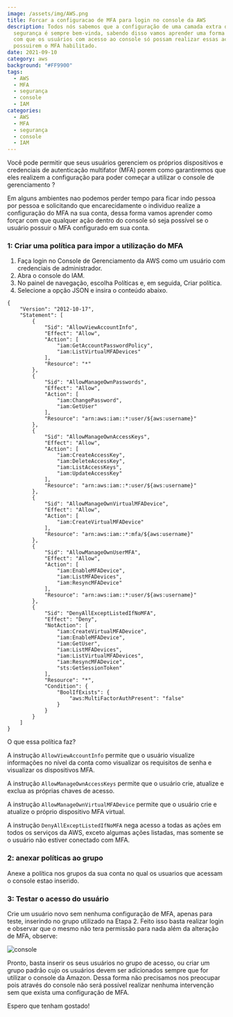 ```yaml
---
image: /assets/img/AWS.png
title: Forcar a configuracao de MFA para login no console da AWS
description: Todos nós sabemos que a configuração de uma camada extra de
  segurança é sempre bem-vinda, sabendo disso vamos aprender uma forma de forçar
  com que os usuários com acesso ao console só possam realizar essas ações se
  possuirem o MFA habilitado.
date: 2021-09-10
category: aws
background: "#FF9900"
tags:
  - AWS
  - MFA
  - segurança
  - console
  - IAM
categories:
  - AWS
  - MFA
  - segurança
  - console
  - IAM
---
```

Você pode permitir que seus usuários gerenciem os próprios dispositivos e credenciais de autenticação multifator (MFA) porem como garantiremos que eles realizem a configuração para poder começar a utilizar o console de gerenciamento ?

Em alguns ambientes nao podemos perder tempo para ficar indo pessoa por pessoa e solicitando que encarecidamente o individuo realize a configuração do MFA na sua conta, dessa forma vamos aprender como forçar com que qualquer ação dentro do console só seja possível se o usuário possuir o MFA configurado em sua conta. 

### 1: Criar uma política para impor a utilização do MFA

1. Faça login no Console de Gerenciamento da AWS como um usuário com credenciais de administrador.
2. Abra o console do IAM.
3. No painel de navegação, escolha Políticas e, em seguida, Criar política.
4. Selecione a opção JSON e insira o conteúdo abaixo.

```
{
    "Version": "2012-10-17",
    "Statement": [
        {
            "Sid": "AllowViewAccountInfo",
            "Effect": "Allow",
            "Action": [
                "iam:GetAccountPasswordPolicy",
                "iam:ListVirtualMFADevices"
            ],
            "Resource": "*"
        },
        {
            "Sid": "AllowManageOwnPasswords",
            "Effect": "Allow",
            "Action": [
                "iam:ChangePassword",
                "iam:GetUser"
            ],
            "Resource": "arn:aws:iam::*:user/${aws:username}"
        },
        {
            "Sid": "AllowManageOwnAccessKeys",
            "Effect": "Allow",
            "Action": [
                "iam:CreateAccessKey",
                "iam:DeleteAccessKey",
                "iam:ListAccessKeys",
                "iam:UpdateAccessKey"
            ],
            "Resource": "arn:aws:iam::*:user/${aws:username}"
        },
        {
            "Sid": "AllowManageOwnVirtualMFADevice",
            "Effect": "Allow",
            "Action": [
                "iam:CreateVirtualMFADevice"
            ],
            "Resource": "arn:aws:iam::*:mfa/${aws:username}"
        },
        {
            "Sid": "AllowManageOwnUserMFA",
            "Effect": "Allow",
            "Action": [
                "iam:EnableMFADevice",
                "iam:ListMFADevices",
                "iam:ResyncMFADevice"
            ],
            "Resource": "arn:aws:iam::*:user/${aws:username}"
        },
        {
            "Sid": "DenyAllExceptListedIfNoMFA",
            "Effect": "Deny",
            "NotAction": [
                "iam:CreateVirtualMFADevice",
                "iam:EnableMFADevice",
                "iam:GetUser",
                "iam:ListMFADevices",
                "iam:ListVirtualMFADevices",
                "iam:ResyncMFADevice",
                "sts:GetSessionToken"
            ],
            "Resource": "*",
            "Condition": {
                "BoolIfExists": {
                    "aws:MultiFactorAuthPresent": "false"
                }
            }
        }
    ]
}
```

O que essa política faz?

A instrução `AllowViewAccountInfo` permite que o usuário visualize informações no nível da conta como visualizar os requisitos de senha e visualizar os dispositivos MFA.

A instrução `AllowManageOwnAccessKeys` permite que o usuário crie, atualize e exclua as próprias chaves de acesso.

A instrução `AllowManageOwnVirtualMFADevice` permite que o usuário crie e atualize o próprio dispositivo MFA virtual.

A instrução `DenyAllExceptListedIfNoMFA` nega acesso a todas as ações em todos os serviços da AWS, exceto algumas ações listadas, mas somente se o usuário não estiver conectado com MFA. 

### 2: anexar políticas ao grupo

Anexe a política nos grupos da sua conta no qual os usuarios que acessam o console estao inserido.

### 3: Testar o acesso do usuário

Crie um usuário novo sem nenhuma configuração de MFA, apenas para teste, inserindo no grupo utilizado na Etapa 2. Feito isso basta realizar login e observar que o mesmo não tera permissão para nada além da alteração de MFA, observe:

![console](/assets/img/console.png)

Pronto, basta inserir os seus usuários no grupo de acesso, ou criar um grupo padrão cujo os usuários devem ser adicionados sempre que for utilizar o console da Amazon. Dessa forma não precisamos nos preocupar pois através do console não será possível realizar nenhuma intervenção sem que exista uma configuração de MFA.

Espero que tenham gostado!